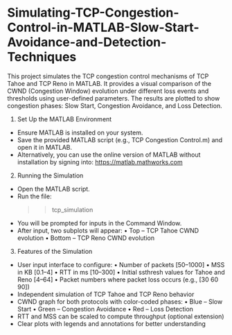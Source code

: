 # Simulating-TCP-Congestion-Control-in-MATLAB-Slow-Start-Avoidance-and-Detection-Techniques

This project simulates the TCP congestion control mechanisms of TCP Tahoe and TCP Reno in MATLAB.
It provides a visual comparison of the CWND (Congestion Window) evolution under different loss events
and thresholds using user-defined parameters. The results are plotted to show congestion phases:
Slow Start, Congestion Avoidance, and Loss Detection.

1. Set Up the MATLAB Environment
- Ensure MATLAB is installed on your system.
- Save the provided MATLAB script (e.g., TCP Congestion Control.m) and open it in MATLAB.
- Alternatively, you can use the online version of MATLAB without installation by signing into: https://matlab.mathworks.com


2. Running the Simulation
- Open the MATLAB script.
- Run the file:
    >> tcp_simulation
- You will be prompted for inputs in the Command Window.
- After input, two subplots will appear:
  • Top – TCP Tahoe CWND evolution
  • Bottom – TCP Reno CWND evolution
  
3. Features of the Simulation
- User input interface to configure:
  • Number of packets [50–1000]
  • MSS in KB [0.1–4]
  • RTT in ms [10–300]
  • Initial ssthresh values for Tahoe and Reno [4–64]
  • Packet numbers where packet loss occurs (e.g., [30 60 90])
- Independent simulation of TCP Tahoe and TCP Reno behavior
- CWND graph for both protocols with color-coded phases:
  • Blue – Slow Start
  • Green – Congestion Avoidance
  • Red – Loss Detection
- RTT and MSS can be scaled to compute throughput (optional extension)
- Clear plots with legends and annotations for better understanding



